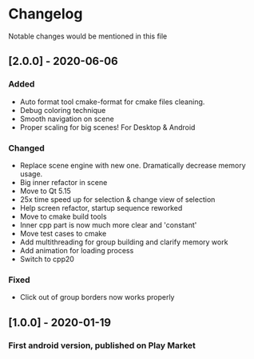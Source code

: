 # Changelog
Notable changes would be mentioned in this file

## [2.0.0] - 2020-06-06

### Added
- Auto format tool cmake-format for cmake files cleaning.
- Debug coloring technique
- Smooth navigation on scene
- Proper scaling for big scenes! For Desktop & Android

### Changed
- Replace scene engine with new one. Dramatically decrease memory usage.
- Big inner refactor in scene
- Move to Qt 5.15
- 25x time speed up for selection & change view of selection
- Help screen refactor, startup sequence reworked
- Move to cmake build tools
- Inner cpp part is now much more clear and 'constant'
- Move test cases to cmake
- Add multithreading for group building and clarify memory work
- Add animation for loading process
- Switch to cpp20

### Fixed
- Click out of group borders now works properly

## [1.0.0] - 2020-01-19
### First android version, published on Play Market
